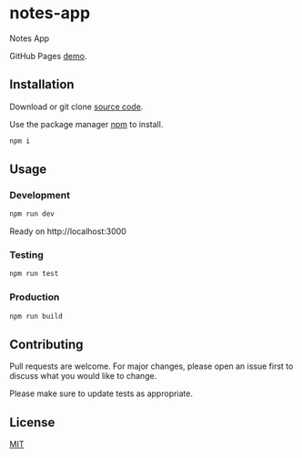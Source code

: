 # notes-app

Notes App

GitHub Pages [demo](https://prog83.github.io/notes-app-js).

## Installation

Download or git clone [source code](https://github.com/prog83/notes-app-js).

Use the package manager [npm](https://www.npmjs.com/get-npm) to install.

```bash
npm i
```

## Usage

### Development

```bash
npm run dev
```

Ready on http://localhost:3000

### Testing

```bash
npm run test
```

### Production

```bash
npm run build
```

## Contributing

Pull requests are welcome. For major changes, please open an issue first to discuss what you would like to change.

Please make sure to update tests as appropriate.

## License

[MIT](https://choosealicense.com/licenses/mit/)
